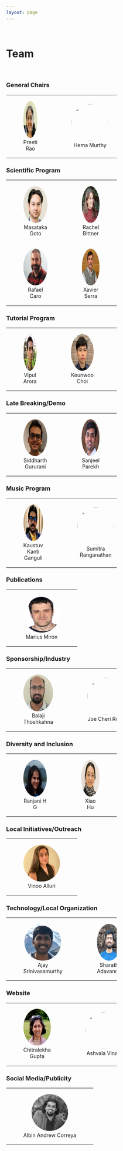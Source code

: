 ```yaml
---
layout: page
---
```

<style>
img.profile {
  display: inline;
  margin: 0 auto;
  width: 100px;
  height: 100px;
  position: relative;
  overflow: hidden;
  border-radius: 50%;
}
table {
  width:60%;
  border:0px solid black;
  text-align: center;
}
</style>
<br>

# Team
<br>

### General Chairs

<table>
<tr>
    <td>
        <figure>
        <img class="image profile" src="/assets/team/preeti-rao.png">
        <figcaption>Preeti Rao</figcaption>
        </figure>
    </td>
    <td>
        <figure>
        <img class="image profile" src="/assets/team/hema-murthy.png">
        <figcaption>Hema Murthy</figcaption>
        </figure>
    </td>
  </tr>  
</table>

### Scientific Program

<table>
<tr>
    <td>
        <figure>
        <img class="image profile" src="/assets/team/masataka-goto.jpg">
        <figcaption>Masataka Goto</figcaption>
        </figure>
    </td>
    <td>
        <figure>
            <img class="image profile" src="/assets/team/rachel-bittner.jpeg">
            <figcaption>Rachel Bittner</figcaption>
        </figure>
    </td>
  </tr>

  <tr>
    <td>
        <figure>
        <img class="image profile" src="/assets/team/rafael-caro-repetto.jpg">
        <figcaption>Rafael Caro</figcaption>
        </figure>
    </td>
    <td>
        <figure>
            <img class="image profile" src="/assets/team/xavier-serra.png">
            <figcaption>Xavier Serra</figcaption>
        </figure>
    </td>
  </tr>
</table>

### Tutorial Program
<table>
<tr>
    <td>
        <figure>
        <img class="image profile" src="/assets/team/vipul-arora.png">
        <figcaption>Vipul Arora</figcaption>
        </figure>
    </td>
    <td>
        <figure>
        <img class="image profile" src="/assets/team/keunwoo-choi.jpeg">
        <figcaption>Keunwoo Choi</figcaption>
        </figure>
    </td>
    <td>
        <figure>
        <img class="image profile" src="">
        <figcaption>Sri Rama Murty K.</figcaption>
        </figure>
    </td>
  </tr>  
</table>

### Late Breaking/Demo
<table>
<tr>
    <td>
        <figure>
        <img class="image profile" src="/assets/team/siddharth-gururani.png">
        <figcaption>Siddharth Gururani</figcaption>
        </figure>
    </td>
    <td>
        <figure>
        <img class="image profile" src="/assets/team/sanjeel-parekh.png">
        <figcaption>Sanjeel Parekh</figcaption>
        </figure>
    </td>
  </tr>  
</table>

### Music Program
<table>
<tr>
    <td>
        <figure>
        <img class="image profile" src="/assets/team/kaustuv-kanti-ganguli.png">
        <figcaption>Kaustuv Kanti Ganguli</figcaption>
        </figure>
    </td>
    <td>
        <figure>
        <img class="image profile" src="">
        <figcaption>Sumitra Ranganathan</figcaption>
        </figure>
    </td>
  </tr>  
</table>

### Publications
<table>
<tr>
    <td>
        <figure>
        <img class="image profile" src="/assets/team/marius-miron.png">
        <figcaption>Marius Miron</figcaption>
        </figure>
    </td>
  </tr>  
</table>


### Sponsorship/Industry
<table>
<tr>
    <td>
        <figure>
        <img class="image profile" src="/assets/team/balaji.jpg">
        <figcaption>Balaji Thoshkahna</figcaption>
        </figure>
    </td>
    <td>
        <figure>
        <img class="image profile" src="">
        <figcaption>Joe Cheri Ross</figcaption>
        </figure>
    </td>
  </tr>  
</table>



### Diversity and Inclusion
<table>
<tr>
    <td>
        <figure>
        <img class="image profile" src="/assets/team/ranjani.png">
        <figcaption>Ranjani H G</figcaption>
        </figure>
    </td>
    <td>
        <figure>
        <img class="image profile" src="/assets/team/xiao-hu.png">
        <figcaption>Xiao Hu</figcaption>
        </figure>
    </td>
  </tr>  
</table>

### Local Initiatives/Outreach
<table>
<tr>
    <td>
        <figure>
        <img class="image profile" src="/assets/team/vinoo-alluri.jpg">
        <figcaption>Vinoo Alluri</figcaption>
        </figure>
    </td>
</tr>
</table>


### Technology/Local Organization
<table>
<tr>
    <td>
        <figure>
        <img class="image profile" src="/assets/team/ajay-srinivasamurthy.png">
        <figcaption>Ajay Srinivasamurthy</figcaption>
        </figure>
    </td>
    <td>
        <figure>
        <img class="image profile" src="/assets/team/sharath.jpeg">
        <figcaption>Sharath Adavanne</figcaption>
        </figure>
    </td>
  </tr>  
</table>


### Website
<table>
<tr>
    <td>
        <figure>
        <img class="image profile" src="/assets/team/chitralekha-gupta.png">
        <figcaption>Chitralekha Gupta</figcaption>
        </figure>
    </td>
    <td>
        <figure>
        <img class="image profile" src="">
        <figcaption>Ashvala Vinay</figcaption>
        </figure>
    </td>
  </tr>  
</table>



### Social Media/Publicity
<table>
<tr>
    <td>
        <figure>
        <img class="image profile" src="/assets/team/albin.png">
        <figcaption>Albin Andrew Correya</figcaption>
        </figure>
    </td>
  </tr>  
</table>
